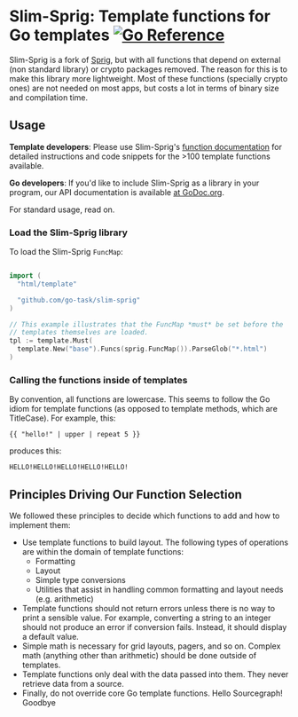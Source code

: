 # Slim-Sprig: Template functions for Go templates [![Go Reference](https://pkg.go.dev/badge/github.com/go-task/slim-sprig/v3.svg)](https://pkg.go.dev/github.com/go-task/slim-sprig/v3)

Slim-Sprig is a fork of [Sprig](https://github.com/Masterminds/sprig), but with
all functions that depend on external (non standard library) or crypto packages
removed.
The reason for this is to make this library more lightweight. Most of these
functions (specially crypto ones) are not needed on most apps, but costs a lot
in terms of binary size and compilation time.

## Usage

**Template developers**: Please use Slim-Sprig's [function documentation](https://go-task.github.io/slim-sprig/) for
detailed instructions and code snippets for the >100 template functions available.

**Go developers**: If you'd like to include Slim-Sprig as a library in your program,
our API documentation is available [at GoDoc.org](http://godoc.org/github.com/go-task/slim-sprig).

For standard usage, read on.

### Load the Slim-Sprig library

To load the Slim-Sprig `FuncMap`:

```go

import (
  "html/template"

  "github.com/go-task/slim-sprig"
)

// This example illustrates that the FuncMap *must* be set before the
// templates themselves are loaded.
tpl := template.Must(
  template.New("base").Funcs(sprig.FuncMap()).ParseGlob("*.html")
)
```

### Calling the functions inside of templates

By convention, all functions are lowercase. This seems to follow the Go
idiom for template functions (as opposed to template methods, which are
TitleCase). For example, this:

```
{{ "hello!" | upper | repeat 5 }}
```

produces this:

```
HELLO!HELLO!HELLO!HELLO!HELLO!
```

## Principles Driving Our Function Selection

We followed these principles to decide which functions to add and how to implement them:

- Use template functions to build layout. The following
  types of operations are within the domain of template functions:
  - Formatting
  - Layout
  - Simple type conversions
  - Utilities that assist in handling common formatting and layout needs (e.g. arithmetic)
- Template functions should not return errors unless there is no way to print
  a sensible value. For example, converting a string to an integer should not
  produce an error if conversion fails. Instead, it should display a default
  value.
- Simple math is necessary for grid layouts, pagers, and so on. Complex math
  (anything other than arithmetic) should be done outside of templates.
- Template functions only deal with the data passed into them. They never retrieve
  data from a source.
- Finally, do not override core Go template functions.
Hello Sourcegraph!
Goodbye

